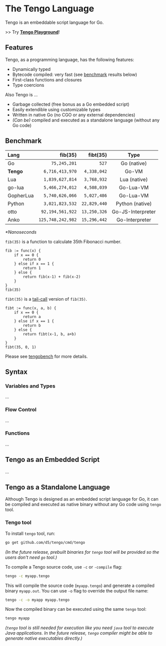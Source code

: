 # The Tengo Language

Tengo is an embeddable script language for Go.

\>> Try **[Tengo Playground](https://tengolang.com/)**!

## Features

Tengo, as a programming language, has the following features:

- Dynamically typed
- Bytecode compiled: very fast (see [benchmark](#benchmark) results below)
- First-class functions and closures
- Type coercions

Also Tengo is ...

- Garbage collected (free bonus as a Go embedded script)
- Easily extendible using customizable types
- Written in native Go (no CGO or any external dependencies)
- _(Can be)_ compiled and executed as a standalone language (without any Go code)

## Benchmark

| Lang | fib(35) | fibt(35) |  Type  |
| :--- |    ---: |     ---: |  :---: |
| Go | `75,245,201` | `527` | Go (native) |
| **Tengo** | `6,716,413,970` | `4,338,042` | Go-VM |
| Lua | `1,839,627,814` | `3,768,932` | Lua (native) |
| go-lua | `5,466,274,012` | `4,508,039` | Go-Lua-VM |
| GopherLua | `5,740,626,066` | `5,027,486` | Go-Lua-VM |
| Python | `3,021,823,532` | `22,829,440` | Python (native) |
| otto | `92,194,561,922` | `13,250,326` | Go-JS-Interpreter |
| Anko | `125,748,242,982` | `15,296,442` | Go-Interpreter |

_*Nanoseconds_

`fib(35)` is a function to calculate 35th Fibonacci number.

```golang
fib := func(x) {
	if x == 0 {
		return 0
	} else if x == 1 {
		return 1
	} else {
		return fib(x-1) + fib(x-2)
	}
}
fib(35)
```

`fibt(35)` is a [tail-call](https://en.wikipedia.org/wiki/Tail_call) version of `fib(35)`.

```golang
fibt := func(x, a, b) {
	if x == 0 {
		return a
	} else if x == 1 {
		return b
	} else {
		return fibt(x-1, b, a+b)
	}
}
fibt(35, 0, 1)
```

Please see [tengobench](https://github.com/d5/tengobench) for more details.

## Syntax

### Variables and Types

...

### Flow Control

...

### Functions

...

## Tengo as an Embedded Script

...

## Tengo as a Standalone Language

Although Tengo is designed as an embedded script language for Go, it can be compiled and executed as native binary without any Go code using `tengo` tool.

### Tengo tool

To install `tengo` tool, run:

```bash
go get github.com/d5/tengo/cmd/tengo
```

_(In the future release, prebuilt binaries for `tengo` tool will be provided so the users don't need `go` tool.)_

To compile a Tengo source code, use `-c` or `-compile` flag:

```bash
tengo -c myapp.tengo
```

This will compile the source code (`myapp.tengo`) and generate a compiled binary `myapp.out`. You can use `-o` flag to override the output file name:

```bash
tengo -c -o myapp myapp.tengo
```

Now the compiled binary can be executed using the same `tengo` tool:

```bash
tengo myapp
```

_(`tengo` tool is still needed for execution like you need `java` tool to execute Java applications. In the future release, `tengo` compiler might be able to generate native executables directly.)_
